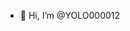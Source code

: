 - 👋 Hi, I’m @YOLO000012

<!---
YOLO000012/YOLO000012 is a ✨ special ✨ repository because its `README.md` (this file) appears on your GitHub profile.
You can click the Preview link to take a look at your changes.
--->
